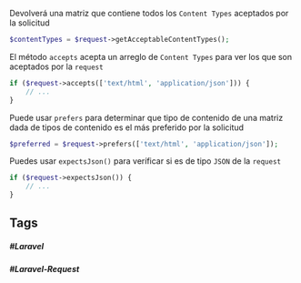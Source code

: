 Devolverá una matriz que contiene todos los `Content Types` aceptados por la solicitud

```php
$contentTypes = $request->getAcceptableContentTypes();
```

El método `accepts` acepta un arreglo de `Content Types` para ver los que son aceptados por la `request`

```php
if ($request->accepts(['text/html', 'application/json'])) {
    // ...
}
```

Puede usar `prefers` para determinar que tipo  de contenido de una matriz dada de tipos de contenido es el más preferido por la solicitud

```php
$preferred = $request->prefers(['text/html', 'application/json']);
```

Puedes usar `expectsJson()` para veríficar si es de tipo `JSON` de la `request`

```php
if ($request->expectsJson()) {
    // ...
}
```
## Tags

##### #Laravel
##### #Laravel-Request
